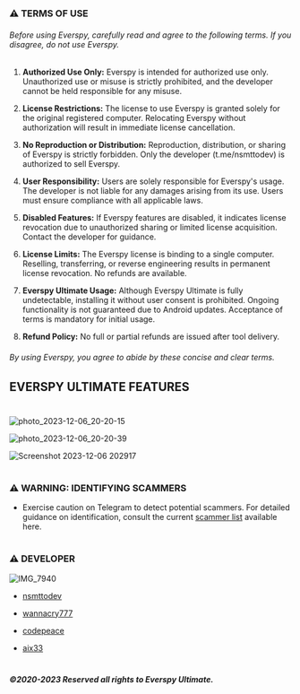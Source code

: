 ### ⚠ TERMS OF USE

  

###### Before using Everspy, carefully read and agree to the following terms. If you disagree, do not use Everspy.

  

1.  **Authorized Use Only:** Everspy is intended for authorized use only. Unauthorized use or misuse is strictly prohibited, and the developer cannot be held responsible for any misuse.

  

2.  **License Restrictions:** The license to use Everspy is granted solely for the original registered computer. Relocating Everspy without authorization will result in immediate license cancellation.

  

3.  **No Reproduction or Distribution:** Reproduction, distribution, or sharing of Everspy is strictly forbidden. Only the developer (t.me/nsmttodev) is authorized to sell Everspy.

  

4.  **User Responsibility:** Users are solely responsible for Everspy's usage. The developer is not liable for any damages arising from its use. Users must ensure compliance with all applicable laws.

  

5.  **Disabled Features:** If Everspy features are disabled, it indicates license revocation due to unauthorized sharing or limited license acquisition. Contact the developer for guidance.

  

6.  **License Limits:** The Everspy license is binding to a single computer. Reselling, transferring, or reverse engineering results in permanent license revocation. No refunds are available.

  

7.  **Everspy Ultimate Usage:** Although Everspy Ultimate is fully undetectable, installing it without user consent is prohibited. Ongoing functionality is not guaranteed due to Android updates. Acceptance of terms is mandatory for initial usage.

  

8.  **Refund Policy:** No full or partial refunds are issued after tool delivery.

  

###### By using Everspy, you agree to abide by these concise and clear terms.

## EVERSPY ULTIMATE FEATURES

#
![photo_2023-12-06_20-20-15](https://github.com/nsmttodev8/EverspyUltimate/assets/153156016/7a1f3285-c8d5-49d8-b51d-448a38219249)

![photo_2023-12-06_20-20-39](https://github.com/nsmttodev8/EverspyUltimate/assets/153156016/4a3d6eed-b891-4d23-a602-74505f684cd6)

![Screenshot 2023-12-06 202917](https://github.com/nsmttodev8/EverspyUltimate/assets/153156016/eae59cf4-901f-4f68-9b0f-53d9c3f9c399)
#


### ⚠ WARNING: IDENTIFYING SCAMMERS

  

- Exercise caution on Telegram to detect potential scammers. For detailed guidance on identification, consult the current [scammer list](https://telegra.ph/Warning-Scammers-11-29) available here.

#

### **⚠ DEVELOPER**

![IMG_7940](https://github.com/nsmttodev8/EverspyUltimate/assets/153156016/3c4388a4-a4b5-4bf3-a358-aa1cbf8367b7)

- [nsmttodev](https://t.me/nsmttodev)

- [wannacry777](https://t.me/wannacry777)

- [codepeace](https://t.me/codepeace)

- [aix33](https://t.me/aix33)

#

#

  

##### ©2020-2023 Reserved all rights to Everspy Ultimate.
